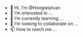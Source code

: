 - 👋 Hi, I’m @Hongwlatvan
- 👀 I’m interested in ...
- 🌱 I’m currently learning ...
- 💞️ I’m looking to collaborate on ...
- 📫 How to reach me ...

<!---
Hongwlatvan/Hongwlatvan is a ✨ special ✨ repository because its `README.md` (this file) appears on your GitHub profile.
You can click the Preview link to take a look at your changes.
--->
